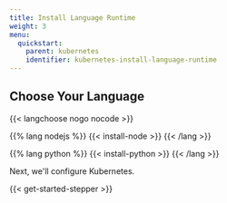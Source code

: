 ```yaml
---
title: Install Language Runtime
weight: 3
menu:
  quickstart:
    parent: kubernetes
    identifier: kubernetes-install-language-runtime
---
```


## Choose Your Language

{{< langchoose nogo nocode >}}

{{% lang nodejs %}}
{{< install-node >}}
{{< /lang >}}

{{% lang python %}}
{{< install-python >}}
{{< /lang >}}

Next, we'll configure Kubernetes.

{{< get-started-stepper >}}
